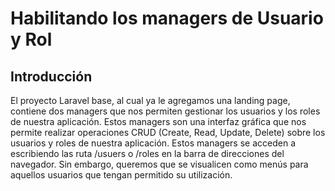 # Habilitando los managers de Usuario y Rol
## Introducción
El proyecto Laravel base, al cual ya le agregamos una landing page, contiene dos managers que nos permiten gestionar los usuarios y los roles de nuestra aplicación. Estos managers son una interfaz gráfica que nos permite realizar operaciones CRUD (Create, Read, Update, Delete) sobre los usuarios y roles de nuestra aplicación.
Estos managers se acceden a escribiendo las ruta /usuers o /roles en la barra de direcciones del navegador. Sin embargo, queremos que se visualicen como menús para aquellos usuarios que tengan permitido su utilización.

